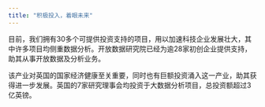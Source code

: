 ```yaml
---
title: "积极投入，着眼未来"
---
```


目前，我们拥有30多个可提供投资支持的项目，用以加速科技企业发展壮大，其中许多项目均侧重数据分析。开放数据研究院已经为逾28家初创企业提供支持，助其从事开放数据及分析业务。

该产业对英国的国家经济健康至关重要，同时也有巨额投资涌入这一产业，助其获得进一步发展。英国的7家研究理事会均投资于大数据分析项目，总投资额超过3亿英镑。
